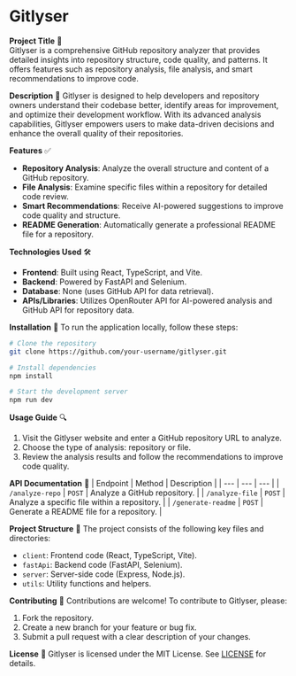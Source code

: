 **Gitlyser**
================

**Project Title** 🚀  
Gitlyser is a comprehensive GitHub repository analyzer that provides detailed insights into repository structure, code quality, and patterns. It offers features such as repository analysis, file analysis, and smart recommendations to improve code.

**Description** 📖 
Gitlyser is designed to help developers and repository owners understand their codebase better, identify areas for improvement, and optimize their development workflow. With its advanced analysis capabilities, Gitlyser empowers users to make data-driven decisions and enhance the overall quality of their repositories.

**Features** ✅ 
*   **Repository Analysis**: Analyze the overall structure and content of a GitHub repository.
*   **File Analysis**: Examine specific files within a repository for detailed code review.
*   **Smart Recommendations**: Receive AI-powered suggestions to improve code quality and structure.
*   **README Generation**: Automatically generate a professional README file for a repository.

**Technologies Used** 🛠️ 
*   **Frontend**: Built using React, TypeScript, and Vite.
*   **Backend**: Powered by FastAPI and Selenium.
*   **Database**: None (uses GitHub API for data retrieval).
*   **APIs/Libraries**: Utilizes OpenRouter API for AI-powered analysis and GitHub API for repository data.

**Installation** 💾 
To run the application locally, follow these steps:

```bash
# Clone the repository
git clone https://github.com/your-username/gitlyser.git

# Install dependencies
npm install

# Start the development server
npm run dev
```

**Usage Guide** 🔍 
1.  Visit the Gitlyser website and enter a GitHub repository URL to analyze.
2.  Choose the type of analysis: repository or file.
3.  Review the analysis results and follow the recommendations to improve code quality.

**API Documentation** 📡 
| Endpoint | Method | Description |
| --- | --- | --- |
| `/analyze-repo` | `POST` | Analyze a GitHub repository. |
| `/analyze-file` | `POST` | Analyze a specific file within a repository. |
| `/generate-readme` | `POST` | Generate a README file for a repository. |

**Project Structure** 📂 
The project consists of the following key files and directories:

*   `client`: Frontend code (React, TypeScript, Vite).
*   `fastApi`: Backend code (FastAPI, Selenium).
*   `server`: Server-side code (Express, Node.js).
*   `utils`: Utility functions and helpers.

**Contributing** 🤝 
Contributions are welcome! To contribute to Gitlyser, please:

1.  Fork the repository.
2.  Create a new branch for your feature or bug fix.
3.  Submit a pull request with a clear description of your changes.

**License** 📄 
Gitlyser is licensed under the MIT License. See [LICENSE](LICENSE) for details.
